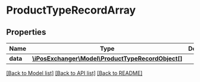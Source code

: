 # ProductTypeRecordArray

## Properties
Name | Type | Description | Notes
------------ | ------------- | ------------- | -------------
**data** | [**\iPosExchanger\Model\ProductTypeRecordObject[]**](ProductTypeRecordObject.md) |  | [optional] 

[[Back to Model list]](../README.md#documentation-for-models) [[Back to API list]](../README.md#documentation-for-api-endpoints) [[Back to README]](../README.md)


